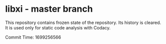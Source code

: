 # libxi - master branch

This repository contains frozen state of the repository.
Its history is cleared. It is used only for static code
analysis with Codacy.

Commit Time: 1699256566